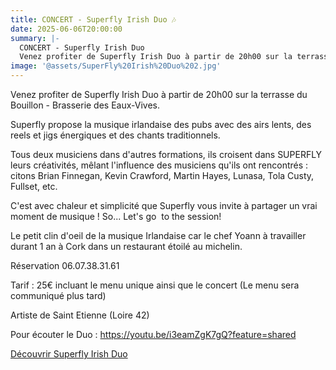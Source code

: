 ```yaml
---
title: CONCERT - Superfly Irish Duo 🎶
date: 2025-06-06T20:00:00
summary: |-
  CONCERT - Superfly Irish Duo
  Venez profiter de Superfly Irish Duo à partir de 20h00 sur la terrasse du Bouillon - Brasserie des Eaux-Vives.
image: '@assets/SuperFly%20Irish%20Duo%202.jpg'
---
```

Venez profiter de Superfly Irish Duo à partir de 20h00 sur la terrasse du Bouillon - Brasserie des Eaux-Vives.

Superfly propose la musique irlandaise des pubs avec des airs lents, des reels et jigs énergiques et des chants traditionnels.

Tous deux musiciens dans d'autres formations, ils croisent dans SUPERFLY leurs créativités, mêlant l'influence des musiciens qu'ils ont rencontrés : citons Brian Finnegan, Kevin Crawford, Martin Hayes, Lunasa, Tola Custy, Fullset, etc.

C'est avec chaleur et simplicité que Superfly vous invite à partager un vrai moment de musique ! So... Let's go  to the session!

Le petit clin d'oeil de la musique Irlandaise car le chef Yoann à travailler durant 1 an à Cork dans un restaurant étoilé au michelin.

Réservation 06.07.38.31.61

Tarif : 25€ incluant le menu unique ainsi que le concert (Le menu sera communiqué plus tard)

Artiste de Saint Etienne (Loire 42)

Pour écouter le Duo : https://youtu.be/i3eamZgK7gQ?feature=shared

[Découvrir Superfly Irish Duo](https://michaelandrema.wixsite.com/superfly)
